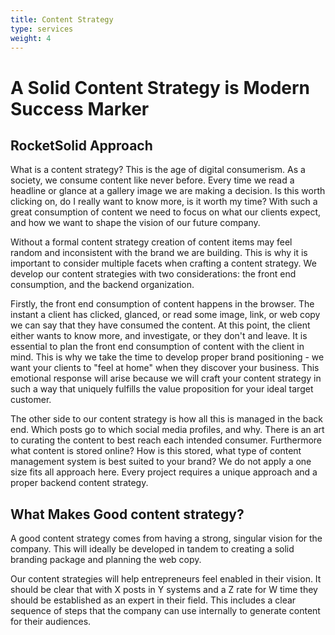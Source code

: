 ```yaml
---
title: Content Strategy
type: services
weight: 4
---
```


# A Solid Content Strategy is Modern Success Marker

## RocketSolid Approach

What is a content strategy? This is the age of digital consumerism. As a society, we consume content like never before. Every time we read a headline or glance at a gallery image we are making a decision. Is this worth clicking on, do I really want to know more, is it worth my time? With such a great consumption of content we need to focus on what our clients expect, and how we want to shape the vision of our future company.

Without a formal content strategy creation of content items may feel random and inconsistent with the brand we are building. This is why it is important to consider multiple facets when crafting a content strategy. We develop our content strategies with two considerations: the front end consumption, and the backend organization.

Firstly, the front end consumption of content happens in the browser. The instant a client has clicked, glanced, or read some image, link, or web copy we can say that they have consumed the content. At this point, the client either wants to know more, and investigate, or they don't and leave. It is essential to plan the front end consumption of content with the client in mind. This is why we take the time to develop proper brand positioning - we want your clients to "feel at home" when they discover your business. This emotional response will arise because we will craft your content strategy in such a way that uniquely fulfills the value proposition for your ideal target customer.

The other side to our content strategy is how all this is managed in the back end. Which posts go to which social media profiles, and why. There is an art to curating the content to best reach each intended consumer. Furthermore what content is stored online? How is this stored, what type of content management system is best suited to your brand? We do not apply a one size fits all approach here. Every project requires a unique approach and a proper backend content strategy.

## What Makes Good content strategy?

A good content strategy comes from having a strong, singular vision for the company. This will ideally be developed in tandem to creating a solid branding package and planning the web copy.

Our content strategies will help entrepreneurs feel enabled in their vision. It should be clear that with X posts in Y systems and a Z rate for W time they should be established as an expert in their field. This includes a clear sequence of steps that the company can use internally to generate content for their audiences.
